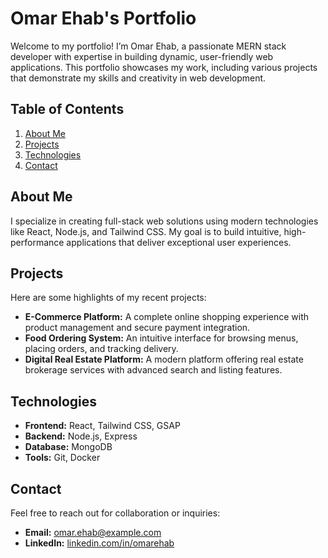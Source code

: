 # Omar Ehab's Portfolio

Welcome to my portfolio! I’m Omar Ehab, a passionate MERN stack developer with expertise in building dynamic, user-friendly web applications. This portfolio showcases my work, including various projects that demonstrate my skills and creativity in web development.

## Table of Contents

1. [About Me](#about-me)
2. [Projects](#projects)
3. [Technologies](#technologies)
4. [Contact](#contact)

## About Me

I specialize in creating full-stack web solutions using modern technologies like React, Node.js, and Tailwind CSS. My goal is to build intuitive, high-performance applications that deliver exceptional user experiences.

## Projects

Here are some highlights of my recent projects:

- **E-Commerce Platform:** A complete online shopping experience with product management and secure payment integration.
- **Food Ordering System:** An intuitive interface for browsing menus, placing orders, and tracking delivery.
- **Digital Real Estate Platform:** A modern platform offering real estate brokerage services with advanced search and listing features.

## Technologies

- **Frontend:** React, Tailwind CSS, GSAP
- **Backend:** Node.js, Express
- **Database:** MongoDB
- **Tools:** Git, Docker

## Contact

Feel free to reach out for collaboration or inquiries:

- **Email:** [omar.ehab@example.com](mailto:omar.ehab@example.com)
- **LinkedIn:** [linkedin.com/in/omarehab](https://www.linkedin.com/in/omarehab)
